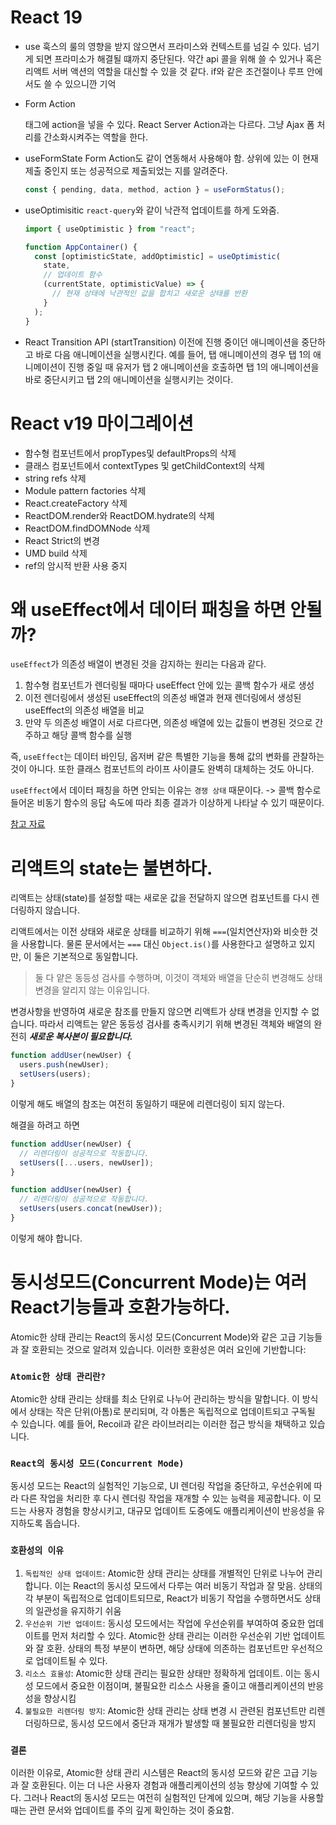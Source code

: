 # React 19

- use
  훅스의 룰의 영향을 받지 않으면서 프라미스와 컨텍스트를 넘길 수 있다.
  넘기게 되면 프라미소가 해결될 떄까지 중단된다. 약간 api 콜을 위해 쓸 수 있거나 혹은 리액트 서버 액션의 역할을 대신할 수 있을 것 같다.
  if와 같은 조건절이나 루프 안에서도 쓸 수 있으니깐 기억

- Form Action
  <form> 태그에 action을 넣을 수 있다.
  React Server Action과는 다르다. 그냥 Ajax 폼 처리를 간소화시켜주는 역할을 한다.

- useFormState
  Form Action도 같이 연동해서 사용해야 함.
  상위에 있는 <form>이 현재 제출 중인지 또는 성공적으로 제출되었는 지를 알려준다.

  ```typescript
  const { pending, data, method, action } = useFormStatus();
  ```

- useOptimisitic
  `react-query`와 같이 낙관적 업데이트를 하게 도와줌.

  ```typescript
  import { useOptimistic } from "react";

  function AppContainer() {
    const [optimisticState, addOptimistic] = useOptimistic(
      state,
      // 업데이트 함수
      (currentState, optimisticValue) => {
        // 현재 상태에 낙관적인 값을 합치고 새로운 상태를 반환
      }
    );
  }
  ```

- React Transition API (startTransition)
  이전에 진행 중이던 애니메이션을 중단하고 바로 다음 애니메이션을 실행시킨다.
  예를 들어, 탭 애니메이션의 경우 탭 1의 애니메이션이 진행 중일 때 유저가 탭 2 애니메이션을 호출하면 탭 1의 애니메이션을 바로 중단시키고 탭 2의 애니메이션을 실행시키는 것이다.

# React v19 마이그레이션

- 함수형 컴포넌트에서 propTypes및 defaultProps의 삭제
- 클래스 컴포넌트에서 contextTypes 및 getChildContext의 삭제
- string refs 삭제
- Module pattern factories 삭제
- React.createFactory 삭제
- ReactDOM.render와 ReactDOM.hydrate의 삭제
- ReactDOM.findDOMNode 삭제
- React Strict의 변경
- UMD build 삭제
- ref의 암시적 반환 사용 중지

# 왜 useEffect에서 데이터 패칭을 하면 안될까?

`useEffect`가 의존성 배열이 변경된 것을 감지하는 원리는 다음과 같다.

1. 함수형 컴포넌트가 렌더링될 때마다 useEffect 안에 있는 콜백 함수가 새로 생성
2. 이전 렌더링에서 생성된 useEffect의 의존성 배열과 현재 렌더링에서 생성된 useEffect의 의존성 배열을 비교
3. 만약 두 의존성 배열이 서로 다르다면, 의존성 배열에 있는 값들이 변경된 것으로 간주하고 해당 콜백 함수를 실행

즉, `useEffect`는 데이터 바인딩, 옵저버 같은 특별한 기능을 통해 값의 변화를 관찰하는 것이 아니다. 또한 클래스 컴포넌트의 라이프 사이클도 완벽히 대체하는 것도 아니다.

`useEffect`에서 데이터 패칭을 하면 안되는 이유는 `경쟁 상태` 때문이다. -> 콜백 함수로 들어온 비동기 함수의 응답 속도에 따라 최종 결과가 이상하게 나타날 수 있기 때문이다.

[참고 자료](https://velog.io/@sxin2949/%EC%99%9C-useEffect%EC%97%90%EC%84%9C-%EB%8D%B0%EC%9D%B4%ED%84%B0-%ED%8C%A8%EC%B9%AD%EC%9D%84-%ED%95%98%EB%A9%B4-%EC%95%88%EB%90%A0%EA%B9%8C)

# 리액트의 state는 불변하다.

리액트는 상태(state)를 설정할 때는 새로운 값을 전달하지 않으면 컴포넌트를 다시 렌더링하지 않습니다.

리액트에서는 이전 상태와 새로운 상태를 비교하기 위해 `===`(일치연산자)와 비슷한 것을 사용합니다. 물론 문서에서는 `===` 대신 `Object.is()`를 사용한다고 설명하고 있지만, 이 둘은 기본적으로 동일합니다.

> 둘 다 얕은 동등성 검사를 수행하며, 이것이 객체와 배열을 단순히 변경해도 상태 변경을 알리지 않는 이유입니다.

변경사항을 반영하여 새로운 참조를 만들지 않으면 리액트가 상태 변경을 인지할 수 없습니다. 따라서 리액트는 얕은 동등성 검사를 충족시키기 위해 변경된 객체와 배열의 완전히 _**새로운 복사본이 필요합니다.**_

```typescript
function addUser(newUser) {
  users.push(newUser);
  setUsers(users);
}
```

이렇게 해도 배열의 참조는 여전히 동일하기 때문에 리렌더링이 되지 않는다.

해결을 하려고 하면

```typescript
function addUser(newUser) {
  // 리렌더링이 성공적으로 작동합니다.
  setUsers([...users, newUser]);
}

function addUser(newUser) {
  // 리렌더링이 성공적으로 작동합니다.
  setUsers(users.concat(newUser));
}
```

이렇게 해야 합니다.

# 동시성모드(Concurrent Mode)는 여러 React기능들과 호환가능하다.

Atomic한 상태 관리는 React의 동시성 모드(Concurrent Mode)와 같은 고급 기능들과 잘 호환되는 것으로 알려져 있습니다. 이러한 호환성은 여러 요인에 기반합니다:

### `Atomic한 상태 관리란?`

Atomic한 상태 관리는 상태를 최소 단위로 나누어 관리하는 방식을 말합니다. 이 방식에서 상태는 작은 단위(아톰)로 분리되며, 각 아톰은 독립적으로 업데이트되고 구독될 수 있습니다. 예를 들어, Recoil과 같은 라이브러리는 이러한 접근 방식을 채택하고 있습니다.

### `React의 동시성 모드(Concurrent Mode)`

동시성 모드는 React의 실험적인 기능으로, UI 렌더링 작업을 중단하고, 우선순위에 따라 다른 작업을 처리한 후 다시 렌더링 작업을 재개할 수 있는 능력을 제공합니다. 이 모드는 사용자 경험을 향상시키고, 대규모 업데이트 도중에도 애플리케이션이 반응성을 유지하도록 돕습니다.

### `호환성의 이유`

1. `독립적인 상태 업데이트`: Atomic한 상태 관리는 상태를 개별적인 단위로 나누어 관리합니다. 이는 React의 동시성 모드에서 다루는 여러 비동기 작업과 잘 맞음. 상태의 각 부분이 독립적으로 업데이트되므로, React가 비동기 작업을 수행하면서도 상태의 일관성을 유지하기 쉬움
2. `우선순위 기반 업데이트`: 동시성 모드에서는 작업에 우선순위를 부여하여 중요한 업데이트를 먼저 처리할 수 있다.
   Atomic한 상태 관리는 이러한 우선순위 기반 업데이트와 잘 호환. 상태의 특정 부분이 변하면, 해당 상태에 의존하는 컴포넌트만 우선적으로 업데이트될 수 있다.
3. `리소스 효율성`: Atomic한 상태 관리는 필요한 상태만 정확하게 업데이트. 이는 동시성 모드에서 중요한 이점이며, 불필요한 리소스 사용을 줄이고 애플리케이션의 반응성을 향상시킴
4. `불필요한 리렌더링 방지`: Atomic한 상태 관리는 상태 변경 시 관련된 컴포넌트만 리렌더링하므로, 동시성 모드에서 중단과 재개가 발생할 때 불필요한 리렌더링을 방지

### `결론`

이러한 이유로, Atomic한 상태 관리 시스템은 React의 동시성 모드와 같은 고급 기능과 잘 호환된다.
이는 더 나은 사용자 경험과 애플리케이션의 성능 향상에 기여할 수 있다. 그러나 React의 동시성 모드는 여전히 실험적인 단계에 있으며, 해당 기능을 사용할 때는 관련 문서와 업데이트를 주의 깊게 확인하는 것이 중요함.
